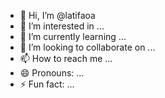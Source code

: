 - 👋 Hi, I’m @latifaoa
- 👀 I’m interested in ...
- 🌱 I’m currently learning ...
- 💞️ I’m looking to collaborate on ...
- 📫 How to reach me ...
- 😄 Pronouns: ...
- ⚡ Fun fact: ...

<!---
latifaoa/latifaoa is a ✨ special ✨ repository because its `README.md` (this file) appears on your GitHub profile.
You can click the Preview link to take a look at your changes.
--->
